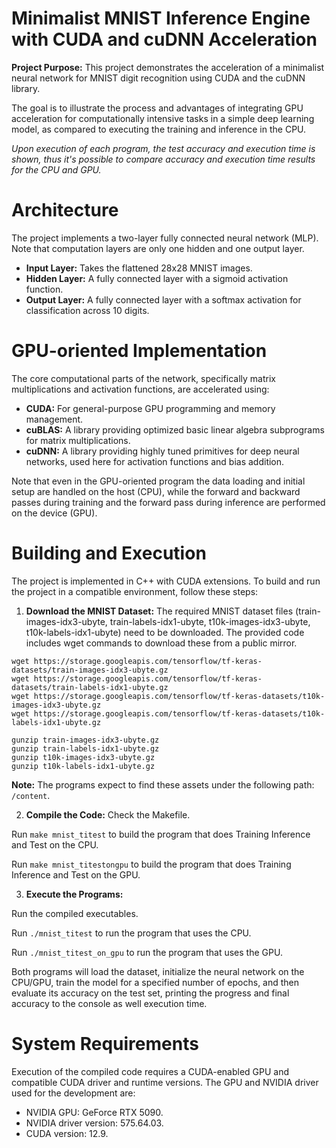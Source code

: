 # Minimalist MNIST Inference Engine with CUDA and cuDNN Acceleration
**Project Purpose:** This project demonstrates the acceleration of a minimalist neural network for MNIST digit recognition using CUDA and the cuDNN library.

The goal is to illustrate the process and advantages of integrating GPU acceleration for computationally intensive tasks in a simple deep learning model, as compared to executing the training and inference in the CPU.

*Upon execution of each program, the test accuracy and execution time is shown, thus it's possible to compare accuracy and execution time results for the CPU and GPU.*

# Architecture
The project implements a two-layer fully connected neural network (MLP).
Note that computation layers are only one hidden and one output layer.

* **Input Layer:** Takes the flattened 28x28 MNIST images.
* **Hidden Layer:** A fully connected layer with a sigmoid activation function.
* **Output Layer:** A fully connected layer with a softmax activation for classification across 10 digits.

# GPU-oriented Implementation
The core computational parts of the network, specifically matrix multiplications and activation functions, are accelerated using:
* **CUDA:** For general-purpose GPU programming and memory management.
* **cuBLAS:** A library providing optimized basic linear algebra subprograms for matrix multiplications.
* **cuDNN:** A library providing highly tuned primitives for deep neural networks, used here for activation functions and bias addition.

Note that even in the GPU-oriented program the data loading and initial setup are handled on the host (CPU), while the forward and backward passes during training and the forward pass during inference are performed on the device (GPU).

# Building and Execution
The project is implemented in C++ with CUDA extensions. To build and run the project in a compatible environment, follow these steps:

1. **Download the MNIST Dataset:** The required MNIST dataset files (train-images-idx3-ubyte, train-labels-idx1-ubyte, t10k-images-idx3-ubyte, t10k-labels-idx1-ubyte) need to be downloaded. The provided code includes wget commands to download these from a public mirror.
```
wget https://storage.googleapis.com/tensorflow/tf-keras-datasets/train-images-idx3-ubyte.gz
wget https://storage.googleapis.com/tensorflow/tf-keras-datasets/train-labels-idx1-ubyte.gz
wget https://storage.googleapis.com/tensorflow/tf-keras-datasets/t10k-images-idx3-ubyte.gz
wget https://storage.googleapis.com/tensorflow/tf-keras-datasets/t10k-labels-idx1-ubyte.gz

gunzip train-images-idx3-ubyte.gz
gunzip train-labels-idx1-ubyte.gz
gunzip t10k-images-idx3-ubyte.gz
gunzip t10k-labels-idx1-ubyte.gz
```

**Note:** The programs expect to find these assets under the following path: `/content`.

2. **Compile the Code:**
Check the Makefile.

Run `make mnist_titest` to build the program that does Training Inference and Test on the CPU.

Run `make mnist_titestongpu` to build the program that does Training Inference and Test on the GPU.

3. **Execute the Programs:**

Run the compiled executables.

Run `./mnist_titest` to run the program that uses the CPU.

Run `./mnist_titest_on_gpu` to run the program that uses the GPU.

Both programs will load the dataset, initialize the neural network on the CPU/GPU, train the model for a specified number of epochs, and then evaluate its accuracy on the test set, printing the progress and final accuracy to the console as well execution time.

# System Requirements
Execution of the compiled code requires a CUDA-enabled GPU and compatible CUDA driver and runtime versions.
The GPU and NVIDIA driver used for the development are:
- NVIDIA GPU: GeForce RTX 5090.
- NVIDIA driver version: 575.64.03.
- CUDA version: 12.9.